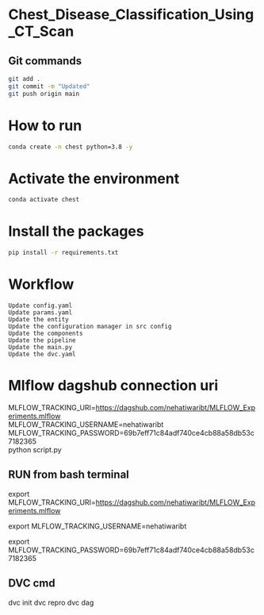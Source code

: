 # Chest_Disease_Classification_Using_CT_Scan


## Git commands

```bash
git add .
git commit -m "Updated"
git push origin main
```

# How to run
```bash
conda create -n chest python=3.8 -y
```

# Activate the environment
```bash
conda activate chest
```

# Install the packages
```bash
pip install -r requirements.txt
```

# Workflow

```
Update config.yaml
Update params.yaml
Update the entity
Update the configuration manager in src config
Update the components
Update the pipeline
Update the main.py
Update the dvc.yaml
```

# Mlflow dagshub connection uri

MLFLOW_TRACKING_URI=https://dagshub.com/nehatiwaribt/MLFLOW_Experiments.mlflow \
MLFLOW_TRACKING_USERNAME=nehatiwaribt \
MLFLOW_TRACKING_PASSWORD=69b7eff71c84adf740ce4cb88a58db53c7182365 \
python script.py

## RUN from bash terminal

export MLFLOW_TRACKING_URI=https://dagshub.com/nehatiwaribt/MLFLOW_Experiments.mlflow 

export MLFLOW_TRACKING_USERNAME=nehatiwaribt 

export MLFLOW_TRACKING_PASSWORD=69b7eff71c84adf740ce4cb88a58db53c7182365

## DVC cmd

dvc init
dvc repro
dvc dag


